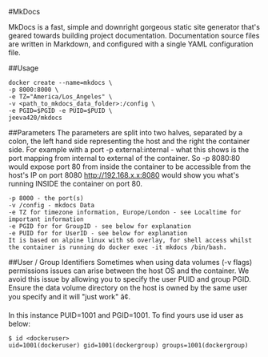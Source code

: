 #MkDocs

MkDocs is a fast, simple and downright gorgeous static site generator that's geared towards building project documentation. Documentation source files are written in Markdown, and configured with a single YAML configuration file.


##Usage
```
docker create --name=mkdocs \
-p 8000:8000 \
-e TZ="America/Los_Angeles" \
-v <path_to_mkdocs_data_folder>:/config \
-e PGID=$PGID -e PUID=$PUID \
jeeva420/mkdocs
```

##Parameters
The parameters are split into two halves, separated by a colon, the left hand side representing the host and the right the container side. For example with a port -p external:internal - what this shows is the port mapping from internal to external of the container. So -p 8080:80 would expose port 80 from inside the container to be accessible from the host's IP on port 8080 http://192.168.x.x:8080 would show you what's running INSIDE the container on port 80.

```
-p 8000 - the port(s)
-v /config - mkdocs Data
-e TZ for timezone information, Europe/London - see Localtime for important information
-e PGID for for GroupID - see below for explanation
-e PUID for for UserID - see below for explanation
It is based on alpine linux with s6 overlay, for shell access whilst the container is running do docker exec -it mkdocs /bin/bash.
```

##User / Group Identifiers
Sometimes when using data volumes (-v flags) permissions issues can arise between the host OS and the container. We avoid this issue by allowing you to specify the user PUID and group PGID. Ensure the data volume directory on the host is owned by the same user you specify and it will "just work" â¢.  
  
In this instance PUID=1001 and PGID=1001. To find yours use id user as below:
```
$ id <dockeruser>
uid=1001(dockeruser) gid=1001(dockergroup) groups=1001(dockergroup)
```
